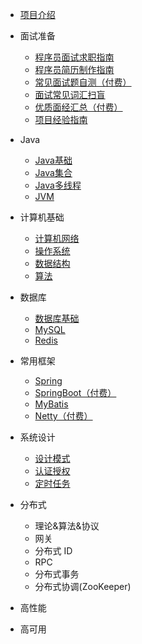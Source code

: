 
*  [项目介绍](./docs/a-0说明.md)
* 面试准备
  - [程序员面试求职指南](./docs/a-1程序员面试求职指南.md)
  - [程序员简历制作指南](./docs/a-2程序员简历制作指南.md)
  - [常见面试题自测（付费）](./docs/a-3常见面试题自测（付费）.md)
  - [面试常见词汇扫盲](./docs/a-4面试常见词汇扫盲.md)
  - [优质面经汇总（付费）](./docs/a-5优质面经汇总（付费）.md)
  - [项目经验指南](./docs/a-6项目经验指南.md)
* Java
  * [Java基础](./docs/b-1Java基础.md)
  * [Java集合](./docs/b-2Java集合.md)
  * [Java多线程](./docs/b-3Java多线程.md)
  * [JVM](./docs/b-4JVM.md)
* 计算机基础
  * [计算机网络](./docs/c-1计算机网络.md)
  * [操作系统](./docs/c-2操作系统.md)
  * [数据结构](./docs/c-3数据结构.md)
  * [算法](./docs/c-4算法.md)
* 数据库
  * [数据库基础](./docs/d-0数据库基础.md)
  * [MySQL](./docs/d-1-mysql.md)
  * [Redis](./docs/d-2-redis.md)
* 常用框架
  * [Spring](./docs/e-1spring.md)
  * [SpringBoot（付费）](./docs/e-2springboot(付费).md)
  * [MyBatis](./docs/e-3mybatis.md)
  * [Netty（付费）](./docs/e-4netty(付费).md)
* 系统设计
  * [设计模式](./docs/f-0设计模式.md)
  * [认证授权](./docs/f-1认证授权.md)
  * [定时任务](./docs/f-2定时任务.md)
*  分布式
   *  理论&算法&协议
   *  网关
   *  分布式 ID
   *  RPC
   *  分布式事务
   *  分布式协调(ZooKeeper)

*  高性能

*  高可用

